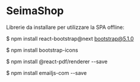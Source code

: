 # SeimaShop
Librerie da installare per utilizzare la SPA offline:

$ npm install react-bootstrap@next bootstrap@5.1.0

$ npm install bootstrap-icons

$ npm install @react-pdf/renderer --save

$ npm install emailjs-com --save
